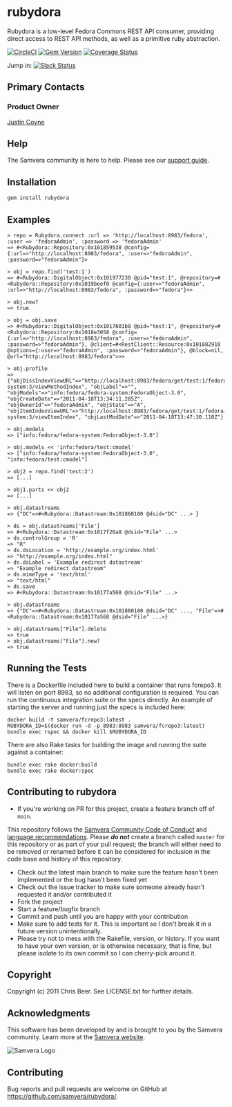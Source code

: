# rubydora

Rubydora is a low-level Fedora Commons REST API consumer, providing direct
access to REST API methods, as well as a primitive ruby abstraction.

[![CircleCI](https://circleci.com/gh/samvera/rubydora.svg?style=svg)](https://circleci.com/gh/samvera/rubydora)
[<img src="https://badge.fury.io/rb/rubydora.png" alt="Gem Version"/>](http://badge.fury.io/rb/rubydora)
[![Coverage Status](https://coveralls.io/repos/github/samvera/rubydora/badge.svg?branch=main)](https://coveralls.io/github/samvera/rubydora?branch=main)

Jump in: [![Slack Status](http://slack.samvera.org/badge.svg)](http://slack.samvera.org/)

## Primary Contacts

### Product Owner
[Justin Coyne](https://github.com/jcoyne)

## Help

The Samvera community is here to help. Please see our [support guide](./SUPPORT.md).

## Installation

```bash
gem install rubydora
```

## Examples

```
> repo = Rubydora.connect :url => 'http://localhost:8983/fedora', :user => 'fedoraAdmin', :password => 'fedoraAdmin'
=> #<Rubydora::Repository:0x101859538 @config={:url=>"http://localhost:8983/fedora", :user=>"fedoraAdmin", :password=>"fedoraAdmin"}>

> obj = repo.find('test:1')
=> #<Rubydora::DigitalObject:0x101977230 @pid="test:1", @repository=#<Rubydora::Repository:0x1019beef0 @config={:user=>"fedoraAdmin", :url=>"http://localhost:8983/fedora", :password=>"fedora"}>>

> obj.new?
=> true

> obj = obj.save
=> #<Rubydora::DigitalObject:0x1017601b8 @pid="test:1", @repository=#<Rubydora::Repository:0x1018e3058 @config={:url=>"http://localhost:8983/fedora", :user=>"fedoraAdmin", :password=>"fedoraAdmin"}, @client=#<RestClient::Resource:0x101882910 @options={:user=>"fedoraAdmin", :password=>"fedoraAdmin"}, @block=nil, @url="http://localhost:8983/fedora">>>

> obj.profile
=> {"objDissIndexViewURL"=>"http://localhost:8983/fedora/get/test:1/fedora-system:3/viewMethodIndex", "objLabel"=>"", "objModels"=>"info:fedora/fedora-system:FedoraObject-3.0", "objCreateDate"=>"2011-04-18T13:34:11.285Z", "objOwnerId"=>"fedoraAdmin", "objState"=>"A", "objItemIndexViewURL"=>"http://localhost:8983/fedora/get/test:1/fedora-system:3/viewItemIndex", "objLastModDate"=>"2011-04-18T13:47:30.110Z"}

> obj.models
=> ["info:fedora/fedora-system:FedoraObject-3.0"]

> obj.models << 'info:fedora/test:cmodel'
=> ["info:fedora/fedora-system:FedoraObject-3.0", "info:fedora/test:cmodel"]

> obj2 = repo.find('test:2')
=> [...]

> obj1.parts << obj2
=> [...]

> obj.datastreams
=> {"DC"=>#<Rubydora::Datastream:0x101860180 @dsid="DC" ...> }

> ds = obj.datastreams['File']
=> #<Rubydora::Datastream:0x1017f26a8 @dsid="File" ...>
> ds.controlGroup = 'R'
=> "R"
> ds.dsLocation = 'http://example.org/index.html'
=> "http://example.org/index.html"
> ds.dsLabel = 'Example redirect datastream'
=> "Example redirect datastream"
> ds.mimeType = 'text/html'
=> "text/html"
> ds.save
=> #<Rubydora::Datastream:0x10177a568 @dsid="File" ...>

> obj.datastreams
=> {"DC"=>#<Rubydora::Datastream:0x101860180 @dsid="DC" ..., "File"=>#<Rubydora::Datastream:0x10177a568 @dsid="File" ...>}

> obj.datastreams["File"].delete
=> true
> obj.datastreams["File"].new?
=> true
```

## Running the Tests

There is a Dockerfile included here to build a container that runs fcrepo3. It
will listen on port 8983, so no additional configuration is required. You can
run the continuous integration suite or the specs directly. An example of
starting the server and running just the specs is included here:

```
docker build -t samvera/fcrepo3:latest .
RUBYDORA_ID=$(docker run -d -p 8983:8983 samvera/fcrepo3:latest)
bundle exec rspec && docker kill $RUBYDORA_ID
```

There are also Rake tasks for building the image and running the suite against
a container:

```
bundle exec rake docker:build
bundle exec rake docker:spec
```

## Contributing to rubydora

*   If you're working on PR for this project, create a feature branch off of `main`.

  This repository follows the [Samvera Community Code of Conduct](https://samvera.atlassian.net/wiki/spaces/samvera/pages/405212316/Code+of+Conduct) and [language recommendations](https://github.com/samvera/maintenance/blob/main/templates/CONTRIBUTING.md#language).  Please ***do not*** create a branch called `master` for this repository or as part of your pull request; the branch will either need to be removed or renamed before it can be considered for inclusion in the code base and history of this repository.
*   Check out the latest main branch to make sure the feature hasn't been implemented or the bug hasn't been fixed yet
*   Check out the issue tracker to make sure someone already hasn't requested it and/or contributed it
*   Fork the project
*   Start a feature/bugfix branch
*   Commit and push until you are happy with your contribution
*   Make sure to add tests for it. This is important so I don't break it in a future version unintentionally.
*   Please try not to mess with the Rakefile, version, or history. If you want
    to have your own version, or is otherwise necessary, that is fine, but
    please isolate to its own commit so I can cherry-pick around it.

## Copyright

Copyright (c) 2011 Chris Beer. See LICENSE.txt for further details.

## Acknowledgments

This software has been developed by and is brought to you by the Samvera community.  Learn more at the [Samvera website](http://samvera.org/).

![Samvera Logo](https://wiki.duraspace.org/download/thumbnails/87459292/samvera-fall-font2-200w.png?version=1&modificationDate=1498550535816&api=v2)

## Contributing

Bug reports and pull requests are welcome on GitHub at https://github.com/samvera/rubydora/.

